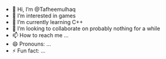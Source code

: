 - 👋 Hi, I’m @Tafheemulhaq
- 👀 I’m interested in games
- 🌱 I’m currently learning C++
- 💞️ I’m looking to collaborate on probably nothing for a while
- 📫 How to reach me ...
- 😄 Pronouns: ...
- ⚡ Fun fact: ...

<!---
Tafheemulhaq/Tafheemulhaq is a ✨ special ✨ repository because its `README.md` (this file) appears on your GitHub profile.
You can click the Preview link to take a look at your changes.
--->

